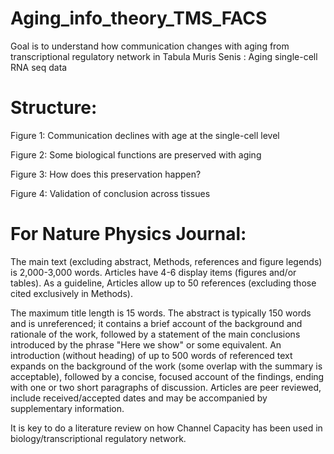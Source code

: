 # Aging_info_theory_TMS_FACS
Goal is to understand how communication changes with aging from transcriptional regulatory network in Tabula Muris Senis : Aging single-cell RNA seq data

# Structure:
Figure 1: Communication declines with age at the single-cell level 

Figure 2: Some biological functions are preserved with aging

Figure 3: How does this preservation happen?

Figure 4: Validation of conclusion across tissues

# For Nature Physics Journal:

The main text (excluding abstract, Methods, references and figure legends) is 2,000-3,000 words. Articles have 4-6 display items (figures and/or tables). As a guideline, Articles allow up to 50 references (excluding those cited exclusively in Methods).

The maximum title length is 15 words. The abstract is typically 150 words and is unreferenced; it contains a brief account of the background and rationale of the work, followed by a statement of the main conclusions introduced by the phrase "Here we show" or some equivalent. An introduction (without heading) of up to 500 words of referenced text expands on the background of the work (some overlap with the summary is acceptable), followed by a concise, focused account of the findings, ending with one or two short paragraphs of discussion. Articles are peer reviewed, include received/accepted dates and may be accompanied by supplementary information.

It is key to do a literature review on how Channel Capacity has been used in biology/transcriptional regulatory network.


